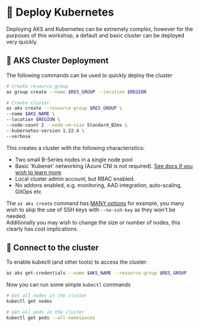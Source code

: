 # 🚀 Deploy Kubernetes

Deploying AKS and Kubernetes can be extremely complex, however for the purposes of this workshop, a default and basic cluster can be deployed very quickly.

## 🧩 AKS Cluster Deployment

The following commands can be used to quickly deploy the cluster

```bash
# Create resource group
az group create --name $RES_GROUP --location $REGION

# Create cluster
az aks create --resource-group $RES_GROUP \ 
--name $AKS_NAME \ 
--location $REGION \ 
--node-count 2 --node-vm-size Standard_B2ms \ 
--kubernetes-version 1.22.4 \
--verbose
```

This creates a cluster with the following characteristics:
- Two small B-Series nodes in a single node pool
- Basic 'Kubenet' networking (Azure CNI is not required). [See docs if you wish to learn more](https://docs.microsoft.com/en-us/azure/aks/operator-best-practices-network)
- Local cluster admin account, but RBAC enabled.
- No addons enabled, e.g. monitoring, AAD integration, auto-scaling, GitOps etc

The `az aks create` command has [MANY options](https://docs.microsoft.com/en-us/cli/azure/aks?view=azure-cli-latest#az-aks-create) for example, you many wish to skip the use of SSH keys with `--no-ssh-key` as they won't be needed.  
Additionally you may wish to change the size or number of nodes, this clearly has cost implications.

## 🔌 Connect to the cluster

To enable kubectl (and other tools) to access the cluster:

```bash
az aks get-credentials --name $AKS_NAME --resource-group $RES_GROUP
```

Now you can run some simple `kubectl` commands

```bash
# Get all nodes in the cluster
kubectl get nodes

# Get all pods in the cluster
kubectl get pods --all-namespaces
```